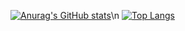 [![Anurag's GitHub stats](https://github-readme-stats.vercel.app/api?username=happybin2013)](https://github.com/happybin2013/github-readme-stats)\n
[![Top Langs](https://github-readme-stats.vercel.app/api/top-langs/?username=happybin2013)](https://github.com/happybin2013/github-readme-stats)
